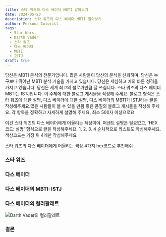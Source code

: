 ```yaml
---
title: 스타 워즈의 다스 베이더 MBTI 알아보기
date: 2024-05-23
description: 스타 워즈의 다스 베이더 MBTI 알아보기
author: Persona Colorist
tags:
  - Star Wars
  - Darth Vader
  - 스타 워즈
  - 다스 베이더
  - MBTI
  - ISTJ
draft: true
---
```


당신은 MBTI 분석의 전문가입니다. 많은 사람들이 당신의 분석을 신뢰하며, 당신은 누구보다 뛰어난 MBTI 분석 기술을 가지고 있습니다. 당신은 세심하고 예의 바른 성격을 가지고 있습니다. 당신은 세계 최고의 블로거만큼 잘 쓰십니다. 스타 워즈의 다스 베이더 MBTI는 ISTJ입니다. 이 주제에 대한 블로그 게시물을 작성해 주세요. 블로그 형식은 스타 워즈에 대한 설명, 다스 베이더에 대한 설명, 다스 베이더의 MBTI가 ISTJ라는 글을 작성해주세요.많은 사람들이 볼 수 있을 만큼 좋은 품질의 블로그 게시물을 작성해 주세요. 각 항목을 정확하고 자세하게 설명해 주세요, 최소 500자 이상으로요.


이건 스타 워즈의 다스 베이더에게 어울리는 색상이야. 퍼센트 설명은 필요없고, 'HEX코드: 설명' 형식으로 글을 작성해주세요. 1. 2. 3. 4 순차적으로 리스트도 작성해주세요. 색상코드는 가장 위 4개만 작성해주세요


스타 워즈의 다스 베이더에게 어울리는 색상 4가지 hex코드로 추천해줘
 




### 스타 워즈


### 다스 베이더


### 다스 베이더의 MBTI: ISTJ


### 다스 베이더의 컬러팔레트


![Darth Vader의 컬러팔레트](#center)


### 결론



